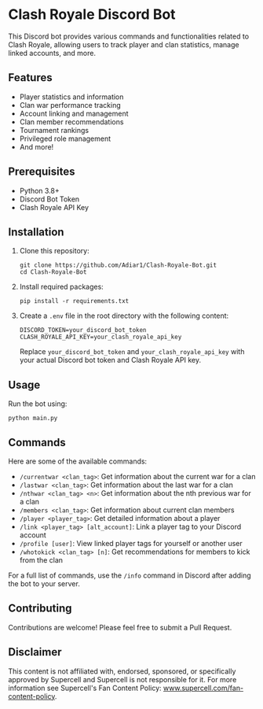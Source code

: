 # Clash Royale Discord Bot

This Discord bot provides various commands and functionalities related to Clash Royale, allowing users to track player and clan statistics, manage linked accounts, and more.

## Features

- Player statistics and information
- Clan war performance tracking
- Account linking and management
- Clan member recommendations
- Tournament rankings
- Privileged role management
- And more!

## Prerequisites

- Python 3.8+
- Discord Bot Token
- Clash Royale API Key

## Installation

1. Clone this repository:
   ```
   git clone https://github.com/Adiar1/Clash-Royale-Bot.git
   cd Clash-Royale-Bot
   ```

2. Install required packages:
   ```
   pip install -r requirements.txt
   ```

3. Create a `.env` file in the root directory with the following content:
   ```
   DISCORD_TOKEN=your_discord_bot_token
   CLASH_ROYALE_API_KEY=your_clash_royale_api_key
   ```

   Replace `your_discord_bot_token` and `your_clash_royale_api_key` with your actual Discord bot token and Clash Royale API key.

## Usage

Run the bot using:

```
python main.py
```

## Commands

Here are some of the available commands:

- `/currentwar <clan_tag>`: Get information about the current war for a clan
- `/lastwar <clan_tag>`: Get information about the last war for a clan
- `/nthwar <clan_tag> <n>`: Get information about the nth previous war for a clan
- `/members <clan_tag>`: Get information about current clan members
- `/player <player_tag>`: Get detailed information about a player
- `/link <player_tag> [alt_account]`: Link a player tag to your Discord account
- `/profile [user]`: View linked player tags for yourself or another user
- `/whotokick <clan_tag> [n]`: Get recommendations for members to kick from the clan

For a full list of commands, use the `/info` command in Discord after adding the bot to your server.

## Contributing

Contributions are welcome! Please feel free to submit a Pull Request.

## Disclaimer

This content is not affiliated with, endorsed, sponsored, or specifically approved by Supercell and Supercell is not responsible for it. For more information see Supercell's Fan Content Policy: www.supercell.com/fan-content-policy.
